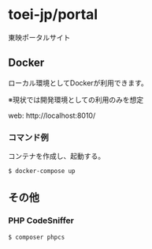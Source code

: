 # toei-jp/portal

東映ポータルサイト

## Docker

ローカル環境としてDockerが利用できます。

※現状では開発環境としての利用のみを想定

web: http://localhost:8010/

### コマンド例

コンテナを作成し、起動する。

```sh
$ docker-compose up
```

## その他

### PHP CodeSniffer

```sh
$ composer phpcs
```
